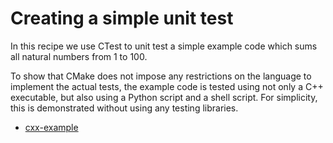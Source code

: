 # Creating a simple unit test

In this recipe we use CTest to unit test a simple example code which sums all
natural numbers from 1 to 100.

To show that CMake does not impose any restrictions on the language to
implement the actual tests, the example code is tested using not only a C++
executable, but also using a Python script and a shell script. For simplicity,
this is demonstrated without using any testing libraries.


- [cxx-example](cxx-example/)
